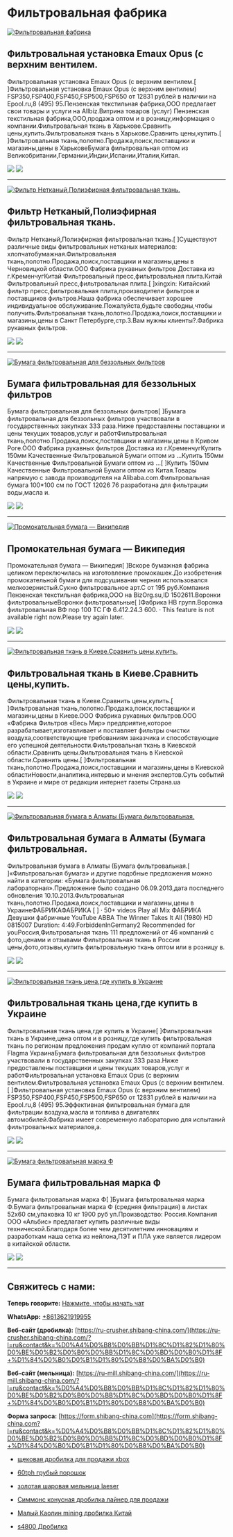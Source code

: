 # Фильтровальная фабрика

<a href="https://swt.shibang-china.com/?l=ru&img&k=%D0%A4%D0%B8%D0%BB%D1%8C%D1%82%D1%80%D0%BE%D0%B2%D0%B0%D0%BB%D1%8C%D0%BD%D0%B0%D1%8F+%D1%84%D0%B0%D0%B1%D1%80%D0%B8%D0%BA%D0%B0" target="_blank">![Фильтровальная фабрика](http://static.shibang-china.com/all-800x300/361.jpg)</a>

## Фильтровальная установка Emaux Opus (с верхним вентилем.
Фильтровальная установка Emaux Opus (с верхним вентилем.[ ]Фильтровальная установка Emaux Opus (с верхним вентилем) FSP350,FSP400,FSP450,FSP500,FSP650 от 12831 рублей в наличии на Epool.ru,8 (495) 95.Пензенская текстильная фабрика,ООО предлагает свои товары и услуги на Allbiz.Витрина товаров (услуг) Пензенская текстильная фабрика,ООО,продажа оптом и в розницу,информация о компании.Фильтровальная ткань в Харькове.Сравнить цены,купить.Фильтровальная ткань в Харькове.Сравнить цены,купить.[ ]Фильтровальная ткань,полотно.Продажа,поиск,поставщики и магазины,цены в ХарьковеБумага фильтровальная оптом из Великобритании,Германии,Индии,Испании,Италии,Китая.


<a href="https://whatsapp.shibangsoft.com/WhatsApp.php" target="_blank" title="WhatsApp">![](http://static.shibang-china.com/icon/whatsapp.png)</a> <a href="https://swt.shibang-china.com/?l=ru&icon&k=%D0%A4%D0%B8%D0%BB%D1%8C%D1%82%D1%80%D0%BE%D0%B2%D0%B0%D0%BB%D1%8C%D0%BD%D0%B0%D1%8F+%D1%84%D0%B0%D0%B1%D1%80%D0%B8%D0%BA%D0%B0" target="_blank">![](http://static.shibang-china.com/icon/chat-ru.png)</a>

---

<a href="https://swt.shibang-china.com/?l=ru&img&k=%D0%A4%D0%B8%D0%BB%D1%8C%D1%82%D1%80%D0%BE%D0%B2%D0%B0%D0%BB%D1%8C%D0%BD%D0%B0%D1%8F+%D1%84%D0%B0%D0%B1%D1%80%D0%B8%D0%BA%D0%B0" target="_blank">![Фильтр Нетканый,Полиэфирная фильтровальная ткань.](http://static.shibang-china.com/all-800x300/104.jpg)</a>

## Фильтр Нетканый,Полиэфирная фильтровальная ткань.
Фильтр Нетканый,Полиэфирная фильтровальная ткань.[ ]Существуют различные виды фильтровальных нетканых материалов: хлопчатобумажная.Фильтровальная ткань,полотно.Продажа,поиск,поставщики и магазины,цены в Черновицкой области.ООО Фабрика рукавных фильтров Доставка из г.КременчугКитай Фильтровальный пресс,фильтровальная плита.Китай Фильтровальный пресс,фильтровальная плита.[ ]xingxin: Китайский фильтр пресс,фильтровальная плита,производители фильтров и поставщиков фильтров.Наша фабрика обеспечивает хорошее индивидуальное обслуживание.Пожалуйста,будьте свободны,чтобы получить.Фильтровальная ткань,полотно.Продажа,поиск,поставщики и магазины,цены в Санкт Петербурге,стр.3.Вам нужны клиенты?.Фабрика рукавных фильтров.


<a href="https://whatsapp.shibangsoft.com/WhatsApp.php" target="_blank" title="WhatsApp">![](http://static.shibang-china.com/icon/whatsapp.png)</a> <a href="https://swt.shibang-china.com/?l=ru&icon&k=%D0%A4%D0%B8%D0%BB%D1%8C%D1%82%D1%80%D0%BE%D0%B2%D0%B0%D0%BB%D1%8C%D0%BD%D0%B0%D1%8F+%D1%84%D0%B0%D0%B1%D1%80%D0%B8%D0%BA%D0%B0" target="_blank">![](http://static.shibang-china.com/icon/chat-ru.png)</a>

---

<a href="https://swt.shibang-china.com/?l=ru&img&k=%D0%A4%D0%B8%D0%BB%D1%8C%D1%82%D1%80%D0%BE%D0%B2%D0%B0%D0%BB%D1%8C%D0%BD%D0%B0%D1%8F+%D1%84%D0%B0%D0%B1%D1%80%D0%B8%D0%BA%D0%B0" target="_blank">![Бумага фильтровальная для беззольных фильтров](http://static.shibang-china.com/all-800x300/1102.jpg)</a>

## Бумага фильтровальная для беззольных фильтров
Бумага фильтровальная для беззольных фильтров[ ]Бумага фильтровальная для беззольных фильтров участвовали в государственных закупках 333 раза.Ниже предоставлены поставщики и цены текущих товаров,услуг и работФильтровальная ткань,полотно.Продажа,поиск,поставщики и магазины,цены в Кривом Роге.ООО Фабрика рукавных фильтров Доставка из г.КременчугКупить 150мм Качественные Фильтровальной Бумаги оптом из …Купить 150мм Качественные Фильтровальной Бумаги оптом из …[ ]Купить 150мм Качественные Фильтровальной Бумаги оптом из Китая.Товары напрямую с завода производителя на Alibaba.com.Фильтровальная бумага 100*100 см по ГОСТ 12026 76 разработана для фильтрации воды,масла и.


<a href="https://whatsapp.shibangsoft.com/WhatsApp.php" target="_blank" title="WhatsApp">![](http://static.shibang-china.com/icon/whatsapp.png)</a> <a href="https://swt.shibang-china.com/?l=ru&icon&k=%D0%A4%D0%B8%D0%BB%D1%8C%D1%82%D1%80%D0%BE%D0%B2%D0%B0%D0%BB%D1%8C%D0%BD%D0%B0%D1%8F+%D1%84%D0%B0%D0%B1%D1%80%D0%B8%D0%BA%D0%B0" target="_blank">![](http://static.shibang-china.com/icon/chat-ru.png)</a>

---

<a href="https://swt.shibang-china.com/?l=ru&img&k=%D0%A4%D0%B8%D0%BB%D1%8C%D1%82%D1%80%D0%BE%D0%B2%D0%B0%D0%BB%D1%8C%D0%BD%D0%B0%D1%8F+%D1%84%D0%B0%D0%B1%D1%80%D0%B8%D0%BA%D0%B0" target="_blank">![Промокательная бумага — Википедия](http://static.shibang-china.com/all-800x300/86.jpg)</a>

## Промокательная бумага — Википедия
Промокательная бумага — Википедия[ ]Вскоре бумажная фабрика целиком переключилась на изготовление промокашек.До изобретения промокательной бумаги для подсушивания чернил использовался мелкозернистый.Сукно фильтровальное арт.С от 195 руб.Компания Пензенская текстильная фабрика,ООО на BizOrg.su,ID 1502611.Воронки фильтровальныеВоронки фильтровальные[ ]Фабрика НВ групп.Воронка фильтровальная ВФ пор 100 ТС ГФ 6.412.24.3 600.&nbsp;&#0183;&#32;This feature is not available right now.Please try again later.


<a href="https://whatsapp.shibangsoft.com/WhatsApp.php" target="_blank" title="WhatsApp">![](http://static.shibang-china.com/icon/whatsapp.png)</a> <a href="https://swt.shibang-china.com/?l=ru&icon&k=%D0%A4%D0%B8%D0%BB%D1%8C%D1%82%D1%80%D0%BE%D0%B2%D0%B0%D0%BB%D1%8C%D0%BD%D0%B0%D1%8F+%D1%84%D0%B0%D0%B1%D1%80%D0%B8%D0%BA%D0%B0" target="_blank">![](http://static.shibang-china.com/icon/chat-ru.png)</a>

---

<a href="https://swt.shibang-china.com/?l=ru&img&k=%D0%A4%D0%B8%D0%BB%D1%8C%D1%82%D1%80%D0%BE%D0%B2%D0%B0%D0%BB%D1%8C%D0%BD%D0%B0%D1%8F+%D1%84%D0%B0%D0%B1%D1%80%D0%B8%D0%BA%D0%B0" target="_blank">![Фильтровальная ткань в Киеве.Сравнить цены,купить.](http://static.shibang-china.com/all-800x300/1046.jpg)</a>

## Фильтровальная ткань в Киеве.Сравнить цены,купить.
Фильтровальная ткань в Киеве.Сравнить цены,купить.[ ]Фильтровальная ткань,полотно.Продажа,поиск,поставщики и магазины,цены в Киеве.ООО Фабрика рукавных фильтров.ООО &#171;Фабрика Фильтров &#171;Весь Мир&#187; предприятие,которое разрабатывает,изготавливает и поставляет фильтры очистки воздуха,соответствующие требованиям заказчика и способствующие его успешной деятельности.Фильтровальная ткань в Киевской области.Сравнить цены.Фильтровальная ткань в Киевской области.Сравнить цены.[ ]Фильтровальная ткань,полотно.Продажа,поиск,поставщики и магазины,цены в Киевской областиНовости,аналитика,интервью и мнения экспертов.Суть событий в Украине и мире от редакции интернет газеты Страна.ua


<a href="https://whatsapp.shibangsoft.com/WhatsApp.php" target="_blank" title="WhatsApp">![](http://static.shibang-china.com/icon/whatsapp.png)</a> <a href="https://swt.shibang-china.com/?l=ru&icon&k=%D0%A4%D0%B8%D0%BB%D1%8C%D1%82%D1%80%D0%BE%D0%B2%D0%B0%D0%BB%D1%8C%D0%BD%D0%B0%D1%8F+%D1%84%D0%B0%D0%B1%D1%80%D0%B8%D0%BA%D0%B0" target="_blank">![](http://static.shibang-china.com/icon/chat-ru.png)</a>

---

<a href="https://swt.shibang-china.com/?l=ru&img&k=%D0%A4%D0%B8%D0%BB%D1%8C%D1%82%D1%80%D0%BE%D0%B2%D0%B0%D0%BB%D1%8C%D0%BD%D0%B0%D1%8F+%D1%84%D0%B0%D0%B1%D1%80%D0%B8%D0%BA%D0%B0" target="_blank">![Фильтровальная бумага в Алматы (Бумага фильтровальная.](http://static.shibang-china.com/all-800x300/722.jpg)</a>

## Фильтровальная бумага в Алматы (Бумага фильтровальная.
Фильтровальная бумага в Алматы (Бумага фильтровальная.[ ]&#171;Фильтровальная бумага&#187; и другие подобные предложения можно найти в категории: &#171;Бумага фильтровальная лабораторная&#187;.Предложение было создано 06.09.2013,дата последнего обновления 10.10.2013.Фильтровальная ткань,полотно.Продажа,поиск,поставщики и магазины,цены в УкраинеФАБРИКАФАБРИКА [ ]&nbsp;&#0183;&#32;50+ videos Play all Mix ФАБРИКА Девушки фабричные YouTube ABBA The Winner Takes It All (1980) HD 0815007 Duration: 4:49.ForbiddenInGermany2 Recommended for youРоссия,Фильтровальная ткань 111 предложений от 46 компаний с фото,ценами и отзывами Фильтровальная ткань в России цены,фото,отзывы,купить фильтровальную ткань оптом или в розницу в.


<a href="https://whatsapp.shibangsoft.com/WhatsApp.php" target="_blank" title="WhatsApp">![](http://static.shibang-china.com/icon/whatsapp.png)</a> <a href="https://swt.shibang-china.com/?l=ru&icon&k=%D0%A4%D0%B8%D0%BB%D1%8C%D1%82%D1%80%D0%BE%D0%B2%D0%B0%D0%BB%D1%8C%D0%BD%D0%B0%D1%8F+%D1%84%D0%B0%D0%B1%D1%80%D0%B8%D0%BA%D0%B0" target="_blank">![](http://static.shibang-china.com/icon/chat-ru.png)</a>

---

<a href="https://swt.shibang-china.com/?l=ru&img&k=%D0%A4%D0%B8%D0%BB%D1%8C%D1%82%D1%80%D0%BE%D0%B2%D0%B0%D0%BB%D1%8C%D0%BD%D0%B0%D1%8F+%D1%84%D0%B0%D0%B1%D1%80%D0%B8%D0%BA%D0%B0" target="_blank">![Фильтровальная ткань цена,где купить в Украине](http://static.shibang-china.com/all-800x300/785.jpg)</a>

## Фильтровальная ткань цена,где купить в Украине
Фильтровальная ткань цена,где купить в Украине[ ]Фильтровальная ткань в Украине,цена оптом и в розницу,где купить фильтровальная ткань по регионам предложения продам куплю от компаний портала Flagma УкраинаБумага фильтровальная для беззольных фильтров участвовали в государственных закупках 333 раза.Ниже предоставлены поставщики и цены текущих товаров,услуг и работФильтровальная установка Emaux Opus (с верхним вентилем.Фильтровальная установка Emaux Opus (с верхним вентилем.[ ]Фильтровальная установка Emaux Opus (с верхним вентилем) FSP350,FSP400,FSP450,FSP500,FSP650 от 12831 рублей в наличии на Epool.ru,8 (495) 95.Эффективная фильтровальная бумага для фильтрации воздуха,масла и топлива в двигателях автомобилей.Фабрика имеет современную лабораторию для испытаний фильтровальных материалов,а.


<a href="https://whatsapp.shibangsoft.com/WhatsApp.php" target="_blank" title="WhatsApp">![](http://static.shibang-china.com/icon/whatsapp.png)</a> <a href="https://swt.shibang-china.com/?l=ru&icon&k=%D0%A4%D0%B8%D0%BB%D1%8C%D1%82%D1%80%D0%BE%D0%B2%D0%B0%D0%BB%D1%8C%D0%BD%D0%B0%D1%8F+%D1%84%D0%B0%D0%B1%D1%80%D0%B8%D0%BA%D0%B0" target="_blank">![](http://static.shibang-china.com/icon/chat-ru.png)</a>

---

<a href="https://swt.shibang-china.com/?l=ru&img&k=%D0%A4%D0%B8%D0%BB%D1%8C%D1%82%D1%80%D0%BE%D0%B2%D0%B0%D0%BB%D1%8C%D0%BD%D0%B0%D1%8F+%D1%84%D0%B0%D0%B1%D1%80%D0%B8%D0%BA%D0%B0" target="_blank">![Бумага фильтровальная марка Ф](http://static.shibang-china.com/all-800x300/475.jpg)</a>

## Бумага фильтровальная марка Ф
Бумага фильтровальная марка Ф[ ]Бумага фильтровальная марка Ф.Бумага фильтровальная марка Ф (средняя фильтрация) в листах 52х60 см,упаковка 10 кг 1900 руб уп.Производство: Россия.Компания ООО &#171;Альбис&#187; предлагает купить различные виды технической.Благодаря более чем десятилетним инновациям и разработкам наша сетка из нейлона,ПЭТ и ПЛА уже является лидером в китайской области.

<a href="https://whatsapp.shibangsoft.com/WhatsApp.php" target="_blank" title="WhatsApp">![](http://static.shibang-china.com/icon/whatsapp.png)</a> <a href="https://swt.shibang-china.com/?l=ru&icon&k=%D0%A4%D0%B8%D0%BB%D1%8C%D1%82%D1%80%D0%BE%D0%B2%D0%B0%D0%BB%D1%8C%D0%BD%D0%B0%D1%8F+%D1%84%D0%B0%D0%B1%D1%80%D0%B8%D0%BA%D0%B0" target="_blank">![](http://static.shibang-china.com/icon/chat-ru.png)</a>

---
## Свяжитесь с нами:

**Теперь говорите:** [Нажмите, чтобы начать чат](https://swt.shibang-china.com?l=ru&contact&k=%D0%A4%D0%B8%D0%BB%D1%8C%D1%82%D1%80%D0%BE%D0%B2%D0%B0%D0%BB%D1%8C%D0%BD%D0%B0%D1%8F+%D1%84%D0%B0%D0%B1%D1%80%D0%B8%D0%BA%D0%B0)

**WhatsApp:**  [+8613621919955](https://whatsapp.shibangsoft.com/WhatsApp.php)

**Веб-сайт (дробилка):** [https://ru-crusher.shibang-china.com/](https://ru-crusher.shibang-china.com/?l=ru&contact&k=%D0%A4%D0%B8%D0%BB%D1%8C%D1%82%D1%80%D0%BE%D0%B2%D0%B0%D0%BB%D1%8C%D0%BD%D0%B0%D1%8F+%D1%84%D0%B0%D0%B1%D1%80%D0%B8%D0%BA%D0%B0)

**Веб-сайт (мельница):** [https://ru-mill.shibang-china.com/](https://ru-mill.shibang-china.com/?l=ru&contact&k=%D0%A4%D0%B8%D0%BB%D1%8C%D1%82%D1%80%D0%BE%D0%B2%D0%B0%D0%BB%D1%8C%D0%BD%D0%B0%D1%8F+%D1%84%D0%B0%D0%B1%D1%80%D0%B8%D0%BA%D0%B0)

**Форма запроса:** [https://form.shibang-china.com](https://form.shibang-china.com?l=ru&contact&k=%D0%A4%D0%B8%D0%BB%D1%8C%D1%82%D1%80%D0%BE%D0%B2%D0%B0%D0%BB%D1%8C%D0%BD%D0%B0%D1%8F+%D1%84%D0%B0%D0%B1%D1%80%D0%B8%D0%BA%D0%B0)

* [щековая дробилка для продажи xbox](../114/%D1%89%D0%B5%D0%BA%D0%BE%D0%B2%D0%B0%D1%8F%20%D0%B4%D1%80%D0%BE%D0%B1%D0%B8%D0%BB%D0%BA%D0%B0%20%D0%B4%D0%BB%D1%8F%20%D0%BF%D1%80%D0%BE%D0%B4%D0%B0%D0%B6%D0%B8%20xbox.md)

* [60tph грубый порошок](../120/60tph%20%D0%B3%D1%80%D1%83%D0%B1%D1%8B%D0%B9%20%D0%BF%D0%BE%D1%80%D0%BE%D1%88%D0%BE%D0%BA.md)

* [золотая шаровая мельница laeser](../117/%D0%B7%D0%BE%D0%BB%D0%BE%D1%82%D0%B0%D1%8F%20%D1%88%D0%B0%D1%80%D0%BE%D0%B2%D0%B0%D1%8F%20%D0%BC%D0%B5%D0%BB%D1%8C%D0%BD%D0%B8%D1%86%D0%B0%20laeser.md)

* [Симмонс конусная дробилка лайнер для продажи](../114/%D0%A1%D0%B8%D0%BC%D0%BC%D0%BE%D0%BD%D1%81%20%D0%BA%D0%BE%D0%BD%D1%83%D1%81%D0%BD%D0%B0%D1%8F%20%D0%B4%D1%80%D0%BE%D0%B1%D0%B8%D0%BB%D0%BA%D0%B0%20%D0%BB%D0%B0%D0%B9%D0%BD%D0%B5%D1%80%20%D0%B4%D0%BB%D1%8F%20%D0%BF%D1%80%D0%BE%D0%B4%D0%B0%D0%B6%D0%B8.md)

* [Малый Каолин mining дробилка Китай](../111/%D0%9C%D0%B0%D0%BB%D1%8B%D0%B9%20%D0%9A%D0%B0%D0%BE%D0%BB%D0%B8%D0%BD%20mining%20%D0%B4%D1%80%D0%BE%D0%B1%D0%B8%D0%BB%D0%BA%D0%B0%20%D0%9A%D0%B8%D1%82%D0%B0%D0%B9.md)

* [s4800 Дробилка](../118/s4800%20%D0%94%D1%80%D0%BE%D0%B1%D0%B8%D0%BB%D0%BA%D0%B0.md)